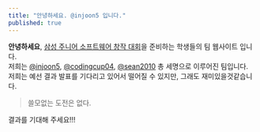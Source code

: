 ```yaml
---
title: "안녕하세요. @injoon5 입니다."
published: true
---
```


**안녕하세요**, [삼성 주니어 소프트웨어 창작 대회](https://juniorsoftwarecup.com)을 준비하는 학생들의 팀 웹사이트 입니다.<br>
저희는 [@injoon5](https://github.com/injoon5), [@codingcup04](https://github.com/codingcup04), [@sean2010](https://github.com/sean2010) 총 세명으로 이루어진 팀입니다.<br>
저희는 예선 결과 발표를 기다리고 있어서 떨어질 수 있지만, 그래도 재미있을것같습니다.<br>

> 쓸모없는 도전은 없다.

결과를 기대해 주세요!!!
